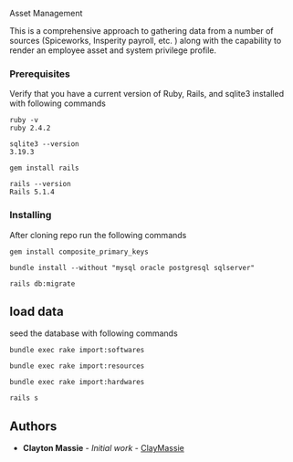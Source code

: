 Asset Management

This is a comprehensive approach to gathering data from a number of sources (Spiceworks, Insperity payroll, etc. ) along with the capability to render an employee asset and system privilege profile.
### Prerequisites

Verify that you have a current version of Ruby, Rails, and sqlite3 installed with following commands 
```
ruby -v
ruby 2.4.2
```
```
sqlite3 --version
3.19.3
```
```
gem install rails
```
```
rails --version
Rails 5.1.4
```
### Installing

After cloning repo run the following commands

```
gem install composite_primary_keys
```
```
bundle install --without "mysql oracle postgresql sqlserver"
``` 
```
rails db:migrate
```
## load data
seed the database with following commands 
```
bundle exec rake import:softwares 
```
```
bundle exec rake import:resources 
```
```
bundle exec rake import:hardwares 
```
```
rails s
```
## Authors

* **Clayton Massie** - *Initial work* - [ClayMassie ](https://github.com/clmassie1)


